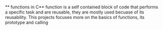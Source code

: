 ** functions in C** function is a self contained block of code that performs a specific task and are reusable, they are mostly used becuase of its reusability. This projects focuses more on the basics of functions, its prototype and calling
